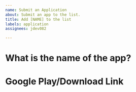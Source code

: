 ```yaml
---
name: Submit an Application
about: Submit an app to the list.
title: Add [NAME] to the list
labels: application
assignees: jdev082

---
```


# What is the name of the app?

# Google Play/Download Link
